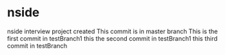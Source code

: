 # nside
nside interview project created
This commit is in master branch
This is the first commit in testBranch1
this the second commit in testBranch1
this third commit in testBranch